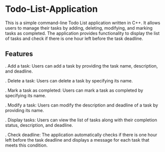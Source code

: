 # Todo-List-Application

This is a simple command-line Todo List application written in C++. It allows users to manage their tasks by adding, deleting, modifying, and marking tasks as completed. The application provides functionality to display the list of tasks and check if there is one hour left before the task deadline.

## Features

. Add a task: Users can add a task by providing the task name, description, and deadline.

. Delete a task: Users can delete a task by specifying its name.

. Mark a task as completed: Users can mark a task as completed by specifying its name.

. Modify a task: Users can modify the description and deadline of a task by providing its name.

. Display tasks: Users can view the list of tasks along with their completion status, description, and deadline.

. Check deadline: The application automatically checks if there is one hour left before the task deadline and displays a message for each task that meets this condition.
